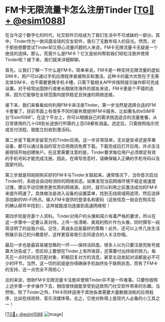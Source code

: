 # FM卡无限流量卡怎么注册Tinder [[TG💪+ @esim1088](https://t.me/s/esim1088)]

在当今这个数字化的时代，社交软件已经成为了我们生活中不可或缺的一部分。其中，Tinder作为一款风靡全球的交友软件，吸引了无数年轻人的目光。然而，对于那些想要尝试Tinder却又担心流量问题的人来说，FM卡无限流量卡无疑是一个绝佳的选择。那么，究竟什么是FM卡？它又是如何帮助我们轻松注册并使用Tinder呢？接下来，我们就来详细聊聊。

首先，让我们了解一下什么是FM卡。简单来说，FM卡是一种支持无限流量的虚拟SIM卡，用户可以通过手机应用程序直接购买和激活。这种卡的最大优势在于无需实体SIM卡，也不需要更换手机卡槽，只需下载相关APP并按照提示操作即可完成设置。对于经常出国旅行或者长期居住海外的朋友来说，FM卡更是个不错的选择，因为它能够在全球范围内提供稳定且快速的网络连接。

接下来，我们来看看如何利用FM卡来注册Tinder。第一步当然是选择合适的FM卡套餐了。目前市面上有很多不同的服务商提供FM卡服务，比如著名的eSIM平台“Esim1088”。在这个平台上，你可以根据自己的需求挑选适合的流量套餐，从日常使用的几十GB到长途旅行所需的上百GB都有涵盖。选定后，只需按照指示完成支付流程，就能立刻收到激活码。

第二步是下载并安装官方的Tinder应用。这一步非常简单，无论是安卓还是苹果设备，都可以通过各自的官方应用商店免费下载。下载完成后打开应用，并点击注册按钮开始创建账户。在这里需要注意的是，Tinder要求每位用户必须绑定有效的手机号码才能完成注册。因此，在填写信息时，请确保输入正确的手机号码以及国家代码。

第三步就是将刚刚购买好的FM卡与Tinder关联起来。通常情况下，当你首次启动Tinder时，系统会自动检测你的网络状态。如果发现当前网络环境不稳定或速度过慢，建议手动切换至更优质的网络源。此时，就可以利用之前激活成功的FM卡来提升网速了。具体做法是进入设备的设置菜单，找到无线局域网选项，然后选择添加新的Wi-Fi热点。输入FM卡提供的登录名和密码（这些信息一般会在购买后的确认邮件中找到），这样就能成功连接到高速网络啦！

第四步则是完善个人资料。Tinder对用户的头像和简介有着严格的要求，所以在这一步骤中一定要认真对待。上传一张清晰、美观的照片作为头像，同时撰写一段简洁明了的自我介绍。记住，真诚永远是最好的策略！此外，还可以上传几张生活照展示自己的兴趣爱好，这样更容易吸引志同道合的人关注你哦。

最后一步也是最容易被忽略的一环——保持活跃度。很多人以为只要注册完账号就算大功告成了，但实际上要想在Tinder上有所收获，还需要付出持续的努力。每天花一点时间浏览匹配对象，积极回复对方的消息，甚至主动发起对话都是必不可少的环节。当然，这一切的前提是你得确保手机始终处于联网状态，而有了FM卡的支持，这一点完全不用担心！

总的来说，借助FM卡无限流量卡注册并使用Tinder并不是一件难事。只要你按照上述步骤一步步操作下去，相信很快就能享受到这款热门社交软件带来的乐趣。当然啦，除了Tinder之外，FM卡同样适用于其他各类需要大量数据消耗的应用程序，比如在线视频、音乐流媒体等。总之，它绝对称得上是现代人必备的小工具之一！

[[TG💪+ @esim1088](https://t.me/s/esim1088) ![Image](https://i.postimg.cc/4NQfJmqS/Snipaste-2025-05-13-00-14-12.png)]